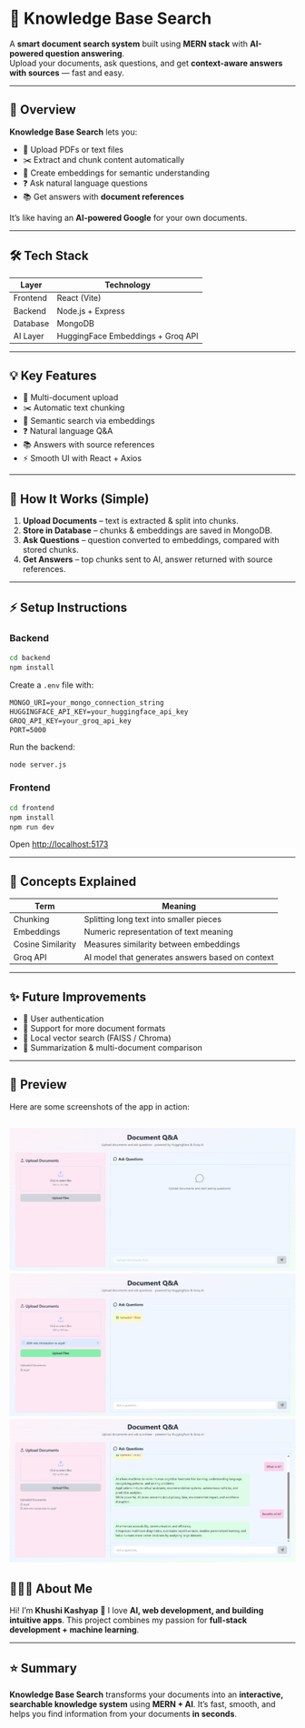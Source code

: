 

# 🧠 Knowledge Base Search

A **smart document search system** built using **MERN stack** with **AI-powered question answering**.  
Upload your documents, ask questions, and get **context-aware answers with sources** — fast and easy.

---

## 🚀 Overview

**Knowledge Base Search** lets you:

- 📄 Upload PDFs or text files  
- ✂️ Extract and chunk content automatically  
- 🧩 Create embeddings for semantic understanding  
- ❓ Ask natural language questions  
- 📚 Get answers with **document references**  

It’s like having an **AI-powered Google** for your own documents.

---

## 🛠️ Tech Stack

| Layer       | Technology                     |
|------------|-------------------------------|
| Frontend   | React (Vite)                  |
| Backend    | Node.js + Express             |
| Database   | MongoDB                       |
| AI Layer   | HuggingFace Embeddings + Groq API |

---

## 💡 Key Features

- 📄 Multi-document upload  
- ✂️ Automatic text chunking  
- 🧩 Semantic search via embeddings  
- ❓ Natural language Q&A  
- 📚 Answers with source references  
- ⚡ Smooth UI with React + Axios  

---

## 🧠 How It Works (Simple)

1. **Upload Documents** – text is extracted & split into chunks.  
2. **Store in Database** – chunks & embeddings are saved in MongoDB.  
3. **Ask Questions** – question converted to embeddings, compared with stored chunks.  
4. **Get Answers** – top chunks sent to AI, answer returned with source references.  

---

## ⚡ Setup Instructions

### Backend
```bash
cd backend
npm install
````

Create a `.env` file with:

```env
MONGO_URI=your_mongo_connection_string
HUGGINGFACE_API_KEY=your_huggingface_api_key
GROQ_API_KEY=your_groq_api_key
PORT=5000
```

Run the backend:

```bash
node server.js
```

### Frontend

```bash
cd frontend
npm install
npm run dev
```

Open [http://localhost:5173](http://localhost:5173)

---

## 🧩 Concepts Explained

| Term              | Meaning                                          |
| ----------------- | ------------------------------------------------ |
| Chunking          | Splitting long text into smaller pieces          |
| Embeddings        | Numeric representation of text meaning           |
| Cosine Similarity | Measures similarity between embeddings           |
| Groq API          | AI model that generates answers based on context |

---

## ✨ Future Improvements

* 🔐 User authentication
* 📂 Support for more document formats
* 💾 Local vector search (FAISS / Chroma)
* 📝 Summarization & multi-document comparison

---

## 📸 Preview

Here are some screenshots of the app in action:

![App Screenshot](frontend/public/img.png)  
![App Screenshot 1](frontend/public/img1.png)  
![App Screenshot 2](frontend/public/img2.png)  
---

## 👩🏻‍💻 About Me

Hi! I’m **Khushi Kashyap** 👋
I love **AI, web development, and building intuitive apps**.
This project combines my passion for **full-stack development + machine learning**.

---

## ⭐ Summary

**Knowledge Base Search** transforms your documents into an **interactive, searchable knowledge system** using **MERN + AI**.
It’s fast, smooth, and helps you find information from your documents **in seconds**.

